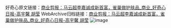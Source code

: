 好奇心原文链接：[商业剪报：马云超李嘉诚成新首富，雀巢做护肤品_商业_好奇心日报-高宇馨 胡莹](https://www.qdaily.com/articles/4340.html)
WebArchive归档链接：[商业剪报：马云超李嘉诚成新首富，雀巢做护肤品_商业_好奇心日报-高宇馨 胡莹](http://web.archive.org/web/20190623154339/https://www.qdaily.com/articles/4340.html)
![image](http://ww3.sinaimg.cn/large/007d5XDply1g3vfb61bjuj30u04o5x6p)